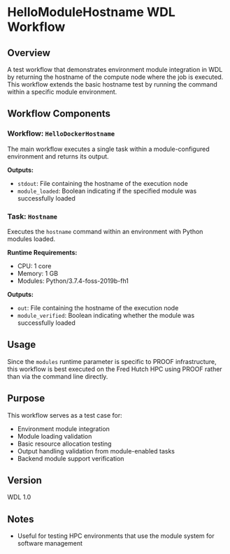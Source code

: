 # HelloModuleHostname WDL Workflow

## Overview
A test workflow that demonstrates environment module integration in WDL by returning the hostname of the compute node where the job is executed. This workflow extends the basic hostname test by running the command within a specific module environment.

## Workflow Components

### Workflow: `HelloDockerHostname`
The main workflow executes a single task within a module-configured environment and returns its output.

**Outputs:**
- `stdout`: File containing the hostname of the execution node
- `module_loaded`: Boolean indicating if the specified module was successfully loaded

### Task: `Hostname`
Executes the `hostname` command within an environment with Python modules loaded.

**Runtime Requirements:**
- CPU: 1 core
- Memory: 1 GB
- Modules: Python/3.7.4-foss-2019b-fh1

**Outputs:**
- `out`: File containing the hostname of the execution node
- `module_verified`: Boolean indicating whether the module was successfully loaded

## Usage
Since the `modules` runtime parameter is specific to PROOF infrastructure, this workflow is best executed on the Fred Hutch HPC using PROOF rather than via the command line directly.

## Purpose
This workflow serves as a test case for:
- Environment module integration
- Module loading validation
- Basic resource allocation testing
- Output handling validation from module-enabled tasks
- Backend module support verification

## Version
WDL 1.0

## Notes
- Useful for testing HPC environments that use the module system for software management
